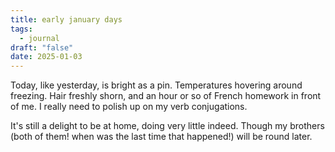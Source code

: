 ```yaml
---
title: early january days
tags:
  - journal
draft: "false"
date: 2025-01-03
---
```

Today, like yesterday, is bright as a pin. Temperatures hovering around freezing. Hair freshly shorn, and an hour or so of French homework in front of me. I really need to polish up on my verb conjugations.

It's still a delight to be at home, doing very little indeed. Though my brothers (both of them! when was the last time that happened!) will be round later.